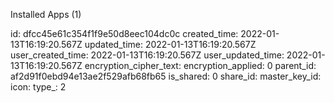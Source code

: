 Installed Apps (1)

id: dfcc45e61c354f1f9e50d8eec104dc0c
created_time: 2022-01-13T16:19:20.567Z
updated_time: 2022-01-13T16:19:20.567Z
user_created_time: 2022-01-13T16:19:20.567Z
user_updated_time: 2022-01-13T16:19:20.567Z
encryption_cipher_text: 
encryption_applied: 0
parent_id: af2d91f0ebd94e13ae2f529afb68fb65
is_shared: 0
share_id: 
master_key_id: 
icon: 
type_: 2